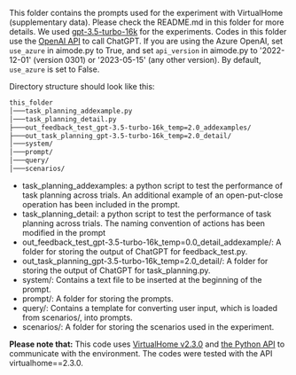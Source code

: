 This folder contains the prompts used for the experiment with VirtualHome (supplementary data). Please check the README.md in this folder for more details. We used [gpt-3.5-turbo-16k](https://platform.openai.com/docs/models/gpt-3-5) for the experiments. Codes in this folder use the [OpenAI API](https://platform.openai.com/docs/api-reference) to call ChatGPT. If you are using the Azure OpenAI, set `use_azure` in aimode.py to True, and set `api_version` in aimode.py to '2022-12-01' (version 0301) or '2023-05-15' (any other version). By default, `use_azure` is set to False.

Directory structure should look like this:
```bash
this_folder
│───task_planning_addexample.py
│───task_planning_detail.py
├───out_feedback_test_gpt-3.5-turbo-16k_temp=2.0_addexamples/
├───out_task_planning_gpt-3.5-turbo-16k_temp=2.0_detail/
│───system/
│───prompt/
│───query/
│───scenarios/
```
* task_planning_addexamples: a python script to test the performance of task planning across trials. An additional example of an open-put-close operation has been included in the prompt.
* task_planning_detail: a python script to test the performance of task planning across trials. The naming convention of actions has been modified in the prompt
* out_feedback_test_gpt-3.5-turbo-16k_temp=0.0_detail_addexample/: A folder for storing the output of ChatGPT for feedback_test.py.
* out_task_planning_gpt-3.5-turbo-16k_temp=2.0_detail/: A folder for storing the output of ChatGPT for task_planning.py.
* system/: Contains a text file to be inserted at the beginning of the prompt.
* prompt/: A folder for storing the prompts.
* query/: Contains a template for converting user input, which is loaded from scenarios/, into prompts.
* scenarios/: A folder for storing the scenarios used in the experiment.

**Please note that:**
This code uses [VirtualHome v2.3.0](http://virtual-home.org/documentation/master/index.html) and [the Python API](https://github.com/xavierpuigf/virtualhome) to communicate with the environment. The codes were tested with the API virtualhome==2.3.0.